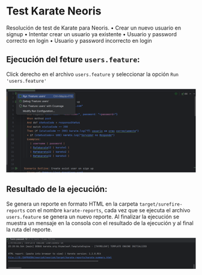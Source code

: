 # Test Karate Neoris

Resolución de test de Karate para Neoris.
• Crear un nuevo usuario en signup
• Intentar crear un usuario ya existente
• Usuario y password correcto en login
• Usuario y password incorrecto en login

## Ejecución del feture `users.feature`:

Click derecho en el archivo `users.feature` y seleccionar la opción `Run 'users.feature'`

![img.png](img.png)

## Resultado de la ejecución:
Se genera un reporte en formato HTML en la carpeta `target/surefire-reports` con el nombre `karate-reports`, cada vez que se ejecuta el archivo `users.feature` se genera un nuevo reporte.
Al finalizar la ejecución se muestra un mensaje en la consola con el resultado de la ejecución y al final la ruta del reporte. 

![img_1.png](img_1.png)